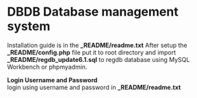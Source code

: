 # DBDB Database management system
Installation guide is in the <b>_README/readme.txt</b>
After setup the <b>_README/config.php</b> file put it to root directory
and import <b>_README/regdb_update6.1.sql</b> to regdb database using MySQL Workbench or phpmyadmin.


<b>Login Username and Password</b><br>
login using username and password in <b>_README/readme.txt</b>
